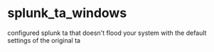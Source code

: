 # splunk_ta_windows
configured splunk ta that doesn't flood your system with the default settings of the original ta

